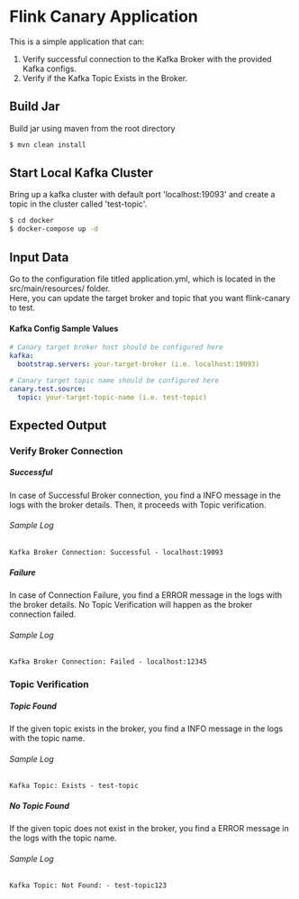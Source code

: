 # Flink Canary Application

This is a simple application that can:
1. Verify successful connection to the Kafka Broker with the provided Kafka configs.
2. Verify if the Kafka Topic Exists in the Broker.

## Build Jar
Build jar using maven from the root directory
```bash
$ mvn clean install
```

## Start Local Kafka Cluster
Bring up a kafka cluster with default port 'localhost:19093' and create a topic in the cluster called 'test-topic'.
 ```bash
$ cd docker
$ docker-compose up -d
 ```

## Input Data
Go to the configuration file titled application.yml, which is located in the src/main/resources/ folder. <br>
Here, you can update the target broker and topic that you want flink-canary to test.
#### Kafka Config Sample Values
```yaml
# Canary target broker host should be configured here
kafka:
  bootstrap.servers: your-target-broker (i.e. localhost:19093)

# Canary target topic name should be configured here
canary.test.source:
  topic: your-target-topic-name (i.e. test-topic)
```


## Expected Output

### Verify Broker Connection
##### Successful
In case of Successful Broker connection, you find a INFO message in the logs with the broker details. Then, it proceeds with Topic verification.
###### Sample Log
`Kafka Broker Connection: Successful - localhost:19093`

##### Failure
In case of Connection Failure, you find a ERROR message in the logs with the broker details. No Topic Verification will happen as the broker connection failed.
###### Sample Log
`Kafka Broker Connection: Failed - localhost:12345`



### Topic Verification
##### Topic Found
If the given topic exists in the broker, you find a INFO message in the logs with the topic name.
###### Sample Log
`Kafka Topic: Exists - test-topic`

##### No Topic Found
If the given topic does not exist in the broker, you find a ERROR message in the logs with the topic name.
###### Sample Log
`Kafka Topic: Not Found: - test-topic123`
